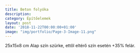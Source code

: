 ```yaml
---
title: Beton folyóka
description:
category: Építőelemek
layout: post
date: '2018-11-22T00:00:00+01:00'
image: "img/portfolio/Page-3-Image-11.png"
---
```

25x15x8 cm
Alap szín szürke, ettől
eltérő szín esetén
+35% felár.
